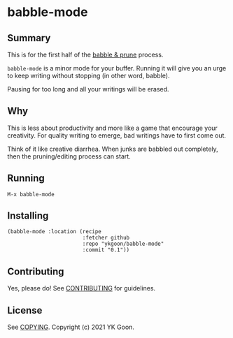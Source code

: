 # babble-mode

## Summary

This is for the first half of the
[babble & prune](https://www.lesswrong.com/s/pC6DYFLPMTCbEwH8W) 
process.

`babble-mode` is a minor mode for your buffer. Running it will
give you an urge to keep writing without stopping (in other
word, babble).

Pausing for too long and all your writings will be erased.

## Why

This is less about productivity and more like a game that
encourage your creativity. For quality writing to emerge,
bad writings have to first come out.

Think of it like creative diarrhea. When junks are babbled out
completely, then the pruning/editing process can start.

## Running

`M-x babble-mode`

## Installing

```
(babble-mode :location (recipe
                        :fetcher github
                        :repo "ykgoon/babble-mode"
                        :commit "0.1"))
```

## Contributing

Yes, please do! See [CONTRIBUTING][] for guidelines.

## License

See [COPYING][]. Copyright (c) 2021 YK Goon.


[CONTRIBUTING]: ./CONTRIBUTING.md
[COPYING]: ./COPYING
